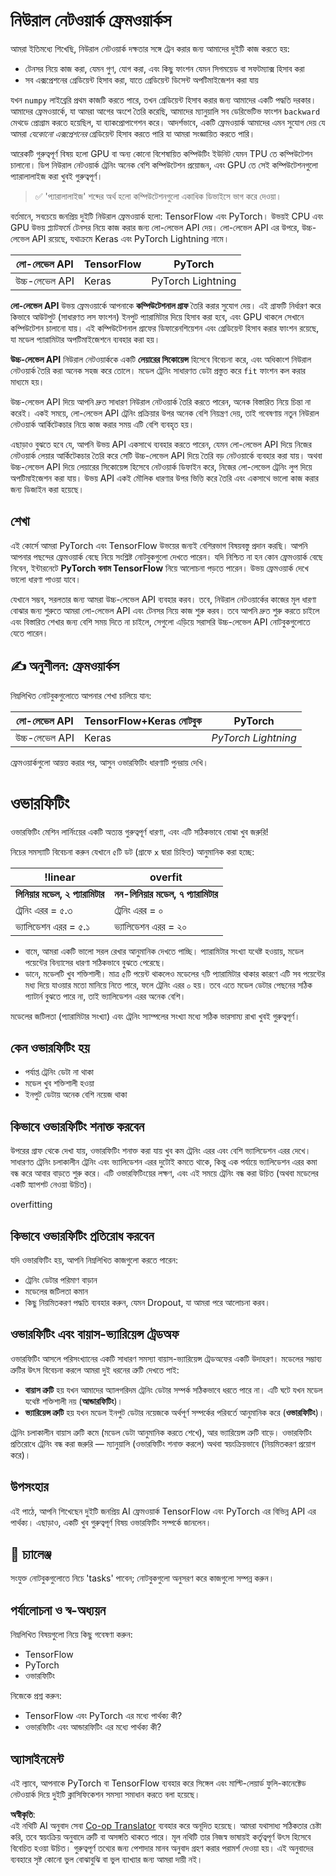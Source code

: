 <!--
CO_OP_TRANSLATOR_METADATA:
{
  "original_hash": "b5466bcedc3c75aa35476270362f626a",
  "translation_date": "2025-07-09T16:28:46+00:00",
  "source_file": "15-rag-and-vector-databases/data/frameworks.md",
  "language_code": "bn"
}
-->
# নিউরাল নেটওয়ার্ক ফ্রেমওয়ার্কস

আমরা ইতিমধ্যে শিখেছি, নিউরাল নেটওয়ার্ক দক্ষতার সঙ্গে ট্রেন করার জন্য আমাদের দুইটি কাজ করতে হয়:

* টেনসর নিয়ে কাজ করা, যেমন গুণ, যোগ করা, এবং কিছু ফাংশন যেমন সিগময়েড বা সফটম্যাক্স হিসাব করা
* সব এক্সপ্রেশনের গ্রেডিয়েন্ট হিসাব করা, যাতে গ্রেডিয়েন্ট ডিসেন্ট অপটিমাইজেশন করা যায়

যখন `numpy` লাইব্রেরি প্রথম কাজটি করতে পারে, তখন গ্রেডিয়েন্ট হিসাব করার জন্য আমাদের একটি পদ্ধতি দরকার। আমাদের ফ্রেমওয়ার্কে, যা আমরা আগের অংশে তৈরি করেছি, আমাদের ম্যানুয়ালি সব ডেরিভেটিভ ফাংশন `backward` মেথডে প্রোগ্রাম করতে হয়েছিল, যা ব্যাকপ্রোপাগেশন করে। আদর্শভাবে, একটি ফ্রেমওয়ার্ক আমাদের এমন সুযোগ দেয় যে আমরা *যেকোনো এক্সপ্রেশনের* গ্রেডিয়েন্ট হিসাব করতে পারি যা আমরা সংজ্ঞায়িত করতে পারি।

আরেকটি গুরুত্বপূর্ণ বিষয় হলো GPU বা অন্য কোনো বিশেষায়িত কম্পিউটিং ইউনিট যেমন TPU তে কম্পিউটেশন চালানো। ডিপ নিউরাল নেটওয়ার্ক ট্রেনিং অনেক বেশি কম্পিউটেশন প্রয়োজন, এবং GPU তে সেই কম্পিউটেশনগুলো প্যারালালাইজ করা খুবই গুরুত্বপূর্ণ।

> ✅ 'প্যারালালাইজ' শব্দের অর্থ হলো কম্পিউটেশনগুলো একাধিক ডিভাইসে ভাগ করে দেওয়া।

বর্তমানে, সবচেয়ে জনপ্রিয় দুইটি নিউরাল ফ্রেমওয়ার্ক হলো: TensorFlow এবং PyTorch। উভয়ই CPU এবং GPU উভয় প্ল্যাটফর্মে টেনসর নিয়ে কাজ করার জন্য লো-লেভেল API দেয়। লো-লেভেল API এর উপরে, উচ্চ-লেভেল API রয়েছে, যথাক্রমে Keras এবং PyTorch Lightning নামে।

লো-লেভেল API | TensorFlow | PyTorch  
--------------|-------------|---------  
উচ্চ-লেভেল API | Keras | PyTorch Lightning

**লো-লেভেল API** উভয় ফ্রেমওয়ার্কে আপনাকে **কম্পিউটেশনাল গ্রাফ** তৈরি করার সুযোগ দেয়। এই গ্রাফটি নির্ধারণ করে কিভাবে আউটপুট (সাধারণত লস ফাংশন) ইনপুট প্যারামিটার দিয়ে হিসাব করা হবে, এবং GPU থাকলে সেখানে কম্পিউটেশন চালানো যায়। এই কম্পিউটেশনাল গ্রাফের ডিফারেনশিয়েশন এবং গ্রেডিয়েন্ট হিসাব করার ফাংশন রয়েছে, যা মডেল প্যারামিটার অপটিমাইজেশনে ব্যবহার করা হয়।

**উচ্চ-লেভেল API** নিউরাল নেটওয়ার্ককে একটি **লেয়ারের সিকোয়েন্স** হিসেবে বিবেচনা করে, এবং অধিকাংশ নিউরাল নেটওয়ার্ক তৈরি করা অনেক সহজ করে তোলে। মডেল ট্রেনিং সাধারণত ডেটা প্রস্তুত করে `fit` ফাংশন কল করার মাধ্যমে হয়।

উচ্চ-লেভেল API দিয়ে আপনি দ্রুত সাধারণ নিউরাল নেটওয়ার্ক তৈরি করতে পারেন, অনেক বিস্তারিত নিয়ে চিন্তা না করেই। একই সময়ে, লো-লেভেল API ট্রেনিং প্রক্রিয়ার উপর অনেক বেশি নিয়ন্ত্রণ দেয়, তাই গবেষণায় নতুন নিউরাল নেটওয়ার্ক আর্কিটেকচার নিয়ে কাজ করার সময় এটি বেশি ব্যবহৃত হয়।

এছাড়াও বুঝতে হবে যে, আপনি উভয় API একসাথে ব্যবহার করতে পারেন, যেমন লো-লেভেল API দিয়ে নিজের নেটওয়ার্ক লেয়ার আর্কিটেকচার তৈরি করে সেটি উচ্চ-লেভেল API দিয়ে তৈরি বড় নেটওয়ার্কে ব্যবহার করা যায়। অথবা উচ্চ-লেভেল API দিয়ে লেয়ারের সিকোয়েন্স হিসেবে নেটওয়ার্ক ডিফাইন করে, নিজের লো-লেভেল ট্রেনিং লুপ দিয়ে অপটিমাইজেশন করা যায়। উভয় API একই মৌলিক ধারণার উপর ভিত্তি করে তৈরি এবং একসাথে ভালো কাজ করার জন্য ডিজাইন করা হয়েছে।

## শেখা

এই কোর্সে আমরা PyTorch এবং TensorFlow উভয়ের জন্যই বেশিরভাগ বিষয়বস্তু প্রদান করছি। আপনি আপনার পছন্দের ফ্রেমওয়ার্ক বেছে নিয়ে সংশ্লিষ্ট নোটবুকগুলো দেখতে পারেন। যদি নিশ্চিত না হন কোন ফ্রেমওয়ার্ক বেছে নিবেন, ইন্টারনেটে **PyTorch বনাম TensorFlow** নিয়ে আলোচনা পড়তে পারেন। উভয় ফ্রেমওয়ার্ক দেখে ভালো ধারণা পাওয়া যাবে।

যেখানে সম্ভব, সরলতার জন্য আমরা উচ্চ-লেভেল API ব্যবহার করব। তবে, নিউরাল নেটওয়ার্কের কাজের মূল ধারণা বোঝার জন্য শুরুতে আমরা লো-লেভেল API এবং টেনসর নিয়ে কাজ শুরু করব। তবে আপনি দ্রুত শুরু করতে চাইলে এবং বিস্তারিত শেখার জন্য বেশি সময় দিতে না চাইলে, সেগুলো এড়িয়ে সরাসরি উচ্চ-লেভেল API নোটবুকগুলোতে যেতে পারেন।

## ✍️ অনুশীলন: ফ্রেমওয়ার্কস

নিম্নলিখিত নোটবুকগুলোতে আপনার শেখা চালিয়ে যান:

লো-লেভেল API | TensorFlow+Keras নোটবুক | PyTorch  
--------------|------------------------------|---------  
উচ্চ-লেভেল API | Keras | *PyTorch Lightning*

ফ্রেমওয়ার্কগুলো আয়ত্ত করার পর, আসুন ওভারফিটিং ধারণাটি পুনরায় দেখি।

# ওভারফিটিং

ওভারফিটিং মেশিন লার্নিংয়ের একটি অত্যন্ত গুরুত্বপূর্ণ ধারণা, এবং এটি সঠিকভাবে বোঝা খুব জরুরি!

নিচের সমস্যাটি বিবেচনা করুন যেখানে ৫টি ডট (গ্রাফে `x` দ্বারা চিহ্নিত) আনুমানিক করা হচ্ছে:

!linear | overfit  
-------------------------|--------------------------  
**লিনিয়ার মডেল, ২ প্যারামিটার** | **নন-লিনিয়ার মডেল, ৭ প্যারামিটার**  
ট্রেনিং এরর = ৫.৩ | ট্রেনিং এরর = ০  
ভ্যালিডেশন এরর = ৫.১ | ভ্যালিডেশন এরর = ২০

* বামে, আমরা একটি ভালো সরল রেখার আনুমানিক দেখতে পাচ্ছি। প্যারামিটার সংখ্যা যথেষ্ট হওয়ায়, মডেল পয়েন্টের বিন্যাসের ধারণা সঠিকভাবে বুঝতে পেরেছে।  
* ডানে, মডেলটি খুব শক্তিশালী। মাত্র ৫টি পয়েন্ট থাকলেও মডেলের ৭টি প্যারামিটার থাকার কারণে এটি সব পয়েন্টের মধ্য দিয়ে যাওয়ার মতো মানিয়ে নিতে পারে, ফলে ট্রেনিং এরর ০ হয়। তবে এতে মডেল ডেটার পেছনের সঠিক প্যাটার্ন বুঝতে পারে না, তাই ভ্যালিডেশন এরর অনেক বেশি।

মডেলের জটিলতা (প্যারামিটার সংখ্যা) এবং ট্রেনিং স্যাম্পলের সংখ্যা মধ্যে সঠিক ভারসাম্য রাখা খুবই গুরুত্বপূর্ণ।

## কেন ওভারফিটিং হয়

  * পর্যাপ্ত ট্রেনিং ডেটা না থাকা  
  * মডেল খুব শক্তিশালী হওয়া  
  * ইনপুট ডেটায় অনেক বেশি নয়েজ থাকা

## কিভাবে ওভারফিটিং শনাক্ত করবেন

উপরের গ্রাফ থেকে দেখা যায়, ওভারফিটিং শনাক্ত করা যায় খুব কম ট্রেনিং এরর এবং বেশি ভ্যালিডেশন এরর দেখে। সাধারণত ট্রেনিং চলাকালীন ট্রেনিং এবং ভ্যালিডেশন এরর দুটোই কমতে থাকে, কিন্তু এক পর্যায়ে ভ্যালিডেশন এরর কমা বন্ধ করে আবার বাড়তে শুরু করে। এটি ওভারফিটিংয়ের লক্ষণ, এবং এই সময়ে ট্রেনিং বন্ধ করা উচিত (অথবা মডেলের একটি স্ন্যাপশট নেওয়া উচিত)।

overfitting

## কিভাবে ওভারফিটিং প্রতিরোধ করবেন

যদি ওভারফিটিং হয়, আপনি নিম্নলিখিত কাজগুলো করতে পারেন:

 * ট্রেনিং ডেটার পরিমাণ বাড়ান  
 * মডেলের জটিলতা কমান  
 * কিছু নিয়মিতকরণ পদ্ধতি ব্যবহার করুন, যেমন Dropout, যা আমরা পরে আলোচনা করব।

## ওভারফিটিং এবং বায়াস-ভ্যারিয়েন্স ট্রেডঅফ

ওভারফিটিং আসলে পরিসংখ্যানের একটি সাধারণ সমস্যা বায়াস-ভ্যারিয়েন্স ট্রেডঅফের একটি উদাহরণ। মডেলের সম্ভাব্য ত্রুটির উৎস বিবেচনা করলে আমরা দুই ধরনের ত্রুটি দেখতে পাই:

* **বায়াস ত্রুটি** হয় যখন আমাদের অ্যালগরিদম ট্রেনিং ডেটার সম্পর্ক সঠিকভাবে ধরতে পারে না। এটি ঘটে যখন মডেল যথেষ্ট শক্তিশালী নয় (**আন্ডারফিটিং**)।  
* **ভ্যারিয়েন্স ত্রুটি** হয় যখন মডেল ইনপুট ডেটার নয়েজকে অর্থপূর্ণ সম্পর্কের পরিবর্তে আনুমানিক করে (**ওভারফিটিং**)।

ট্রেনিং চলাকালীন বায়াস ত্রুটি কমে (মডেল ডেটা আনুমানিক করতে শেখে), আর ভ্যারিয়েন্স ত্রুটি বাড়ে। ওভারফিটিং প্রতিরোধে ট্রেনিং বন্ধ করা জরুরি — ম্যানুয়ালি (ওভারফিটিং শনাক্ত করলে) অথবা স্বয়ংক্রিয়ভাবে (নিয়মিতকরণ প্রয়োগ করে)।

## উপসংহার

এই পাঠে, আপনি শিখেছেন দুইটি জনপ্রিয় AI ফ্রেমওয়ার্ক TensorFlow এবং PyTorch এর বিভিন্ন API এর পার্থক্য। এছাড়াও, একটি খুব গুরুত্বপূর্ণ বিষয় ওভারফিটিং সম্পর্কে জানলেন।

## 🚀 চ্যালেঞ্জ

সংযুক্ত নোটবুকগুলোতে নিচে 'tasks' পাবেন; নোটবুকগুলো অনুসরণ করে কাজগুলো সম্পন্ন করুন।

## পর্যালোচনা ও স্ব-অধ্যয়ন

নিম্নলিখিত বিষয়গুলো নিয়ে কিছু গবেষণা করুন:

- TensorFlow  
- PyTorch  
- ওভারফিটিং

নিজেকে প্রশ্ন করুন:

- TensorFlow এবং PyTorch এর মধ্যে পার্থক্য কী?  
- ওভারফিটিং এবং আন্ডারফিটিং এর মধ্যে পার্থক্য কী?

## অ্যাসাইনমেন্ট

এই ল্যাবে, আপনাকে PyTorch বা TensorFlow ব্যবহার করে সিঙ্গেল এবং মাল্টি-লেয়ার্ড ফুলি-কানেক্টেড নেটওয়ার্ক দিয়ে দুইটি ক্লাসিফিকেশন সমস্যা সমাধান করতে বলা হয়েছে।

**অস্বীকৃতি**:  
এই নথিটি AI অনুবাদ সেবা [Co-op Translator](https://github.com/Azure/co-op-translator) ব্যবহার করে অনূদিত হয়েছে। আমরা যথাসাধ্য সঠিকতার চেষ্টা করি, তবে স্বয়ংক্রিয় অনুবাদে ত্রুটি বা অসঙ্গতি থাকতে পারে। মূল নথিটি তার নিজস্ব ভাষায়ই কর্তৃত্বপূর্ণ উৎস হিসেবে বিবেচিত হওয়া উচিত। গুরুত্বপূর্ণ তথ্যের জন্য পেশাদার মানব অনুবাদ গ্রহণ করার পরামর্শ দেওয়া হয়। এই অনুবাদের ব্যবহারে সৃষ্ট কোনো ভুল বোঝাবুঝি বা ভুল ব্যাখ্যার জন্য আমরা দায়ী নই।